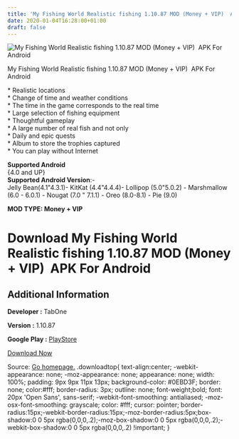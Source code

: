 ```yaml
---
title: 'My Fishing World Realistic fishing 1.10.87 MOD (Money + VIP)  APK For Android'
date: 2020-01-04T16:28:00+01:00
draft: false
---
```


![My Fishing World Realistic fishing 1.10.87 MOD (Money + VIP)  APK For Android](https://i1.wp.com/apkhome.net/wp-content/uploads/2020/01/My-Fishing-World-Realistic-fishing-1.10.87-MOD-Money-VIP.png "My Fishing World Realistic fishing 1.10.87 MOD (Money + VIP)  APK For Android")

  

My Fishing World Realistic fishing 1.10.87 MOD (Money + VIP)  APK For Android

\* Realistic locations  
\* Change of time and weather conditions  
\* The time in the game corresponds to the real time  
\* Large selection of fishing equipment  
\* Thoughtful gameplay  
\* A large number of real fish and not only  
\* Daily and epic quests  
\* Album to store the trophies captured  
\* You can play without Internet

**Supported Android**  
{4.0 and UP}  
**Supported Android Version**:-  
Jelly Bean(4.1"4.3.1)- KitKat (4.4"4.4.4)- Lollipop (5.0"5.0.2) - Marshmallow (6.0 - 6.0.1) - Nougat (7.0 " 7.1.1) - Oreo (8.0-8.1) - Pie (9.0)

**MOD TYPE: Money + VIP**

Download My Fishing World Realistic fishing 1.10.87 MOD (Money + VIP)  APK For Android
=======================================================================================

Additional Information
----------------------

**Developer :** TabOne

**Version :** 1.10.87

**Google Play :** [PlayStore](https://play.google.com/store/apps/details?id=com.TabOne.MyFishingWorld&)

  

[Download Now](https://store4app.co/post/my-fishing-world-realistic-fishing-1-10-87-mod-money-vip-apk-for-android_1578150984)

  
Source: [Go homepage.](https://store4app.co/post/my-fishing-world-realistic-fishing-1-10-87-mod-money-vip-apk-for-android_1578150984) .downloadtop{ text-align:center; -webkit-appearance: none; -moz-appearance: none; appearance: none; width: 100%; padding: 9px 9px 11px 13px; background-color: #0EBD3F; border: none; color:#fff; border-radius: 3px; outline: none; font-weight;bold; font: 20px 'Open Sans', sans-serif; -webkit-font-smoothing: antialiased; -moz-osx-font-smoothing: grayscale; color: #fff; cursor: pointer; border-radius:15px;-webkit-border-radius:15px;-moz-border-radius:5px;box-shadow:0 0 5px rgba(0,0,0,.2);-moz-box-shadow:0 0 5px rgba(0,0,0,.2);-webkit-box-shadow:0 0 5px rgba(0,0,0,.2) !important; }